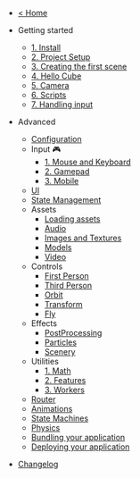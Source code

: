 - [< Home](/)

- Getting started
  - [1. Install](/editor/getting-started/installing-mage-engine.md "Installing Mage Engine")
  - [2. Project Setup](/editor/getting-started/setting-up-your-project.md "Setting up your project")
  - [3. Creating the first scene](/editor/getting-started/creating-first-scene.md "Creating your first scene")
  - [4. Hello Cube](/editor/getting-started/hello-cube.md "Hello Cube")
  - [5. Camera](/editor/getting-started/camera.md "Camera")
  - [6. Scripts](/editor/getting-started/scripts.md "Scripts")
  - [7. Handling input](/editor/getting-started/handling-input.md "Handling Input")
  
- Advanced
  - [Configuration](/editor/advanced/configuration.md)
  - Input 🎮
    - [1. Mouse and Keyboard](/editor/advanced/input/mouse_and_keyboard.md)
    - [2. Gamepad](/editor/advanced/input/gamepad.md)
    - [3. Mobile](/editor/advanced/input/mobile.md)
  - [UI](/editor/advanced/ui.md)
  - [State Management](/editor/advanced/state_management.md)
  - Assets
    - [Loading assets](/editor/advanced/assets/loading.md)
    - [Audio](/editor/advanced/assets/audio.md)
    - [Images and Textures](/editor/advanced/assets/images_and_textures.md)
    - [Models](/editor/advanced/assets/models.md)
    - [Video](/editor/advanced/assets/video.md)
  - Controls
    - [First Person](/editor/advanced/controls/first.md)
    - [Third Person](/editor/advanced/controls/third.md)
    - [Orbit](/editor/advanced/controls/orbit.md)
    - [Transform](/editor/advanced/controls/transform.md)
    - [Fly](/editor/advanced/controls/fly.md)
  - Effects
    - [PostProcessing](/editor/advanced/effects/postprocessing.md)
    - [Particles](/editor/advanced/effects/particles.md)
    - [Scenery](/editor/advanced/effects/scenery.md)
  - Utilities
    - [1. Math](/editor/utilities/math.md)
    - [2. Features](/editor/utilities/features.md)
    - [3. Workers](/editor/utilities/workers.md)
  - [Router](/editor/advanced/router.md)
  - [Animations](/editor/advanced/animations.md)
  - [State Machines](/editor/advanced/state_machines.md)
  - [Physics](/editor/advanced/physics.md)
  - [Bundling your application](/editor/advanced/bundling.md "Bundling your application")
  - [Deploying your application](/editor/advanced/deploy.md "Deploying your application")

- [Changelog](/editor/changelog.md)